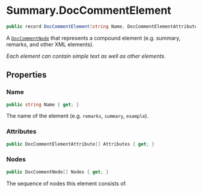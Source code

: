 # Summary.DocCommentElement
```cs
public record DocCommentElement(string Name, DocCommentElementAttribute[] Attributes, DocCommentNode[] Nodes) : DocCommentNode
```

A [`DocCommentNode`](./DocCommentNode.md) that represents a compound element (e.g. summary, remarks, and other XML elements).

_Each element can contain simple text as well as other elements._

## Properties
### Name
```cs
public string Name { get; }
```

The name of the element (e.g. `remarks`, `summary`, `example`).

### Attributes
```cs
public DocCommentElementAttribute[] Attributes { get; }
```

### Nodes
```cs
public DocCommentNode[] Nodes { get; }
```

The sequence of nodes this element consists of.

